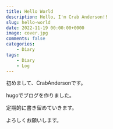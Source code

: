 ```yaml
---
title: Hello World
description: Hello, I'm Crab Anderson!!
slug: hello-world
date: 2022-11-19 00:00:00+0000
image: cover.jpg
comments: false
categories:
    - Diary
tags:
    - Diary
    - Log
---
```


初めまして、CrabAndersonです。

hugoでブログを作りました。

定期的に書き留めていきます。

よろしくお願いします。